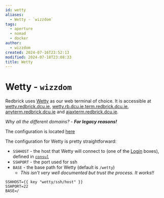 ```yaml
---
id: wetty
aliases:
  - Wetty - `wizzdom`
tags:
  - aperture
  - nomad
  - docker
author:
  - wizzdom
created: 2024-07-16T23:52:13
modified: 2024-07-18T23:08:33
title: Wetty
---
```


# Wetty - `wizzdom`

Redbrick uses [Wetty](https://github.com/butlerx/wetty) as our web terminal of choice. It is accessible at [wetty.redbrick.dcu.ie](https://wetty.redbrick.dcu.ie), [wetty.rb.dcu.ie](https://wetty.rb.dcu.ie),[term.redbrick.dcu.ie](https://term.redbrick.dcu.ie), [anyterm.redbrick.dcu.ie](https://anyterm.redbrick.dcu.ie) and [ajaxterm.redbrick.dcu.ie](https://ajaxterm.redbrick.dcu.ie).

*Why all the different domains?* - ***For legacy reasons!***

The configuration is located [here](https://github.com/redbrick/nomad/blob/master/jobs/services/wetty.hcl)

The configuration for Wetty is pretty straightforward:

- `SSHHOST` - the host that Wetty will connect to (one of the [Login](servers.md#Logging%20in) boxes), defined in [`consul`](consul.md)
- `SSHPORT` - the port used for ssh
- `BASE` - the base path for Wetty (default is `/wetty`)
	- *This isn't very well documented but trust the process. It works!!*

```hcl title="Nomad"
SSHHOST={{ key "wetty/ssh/host" }}
SSHPORT=22
BASE=/
```
